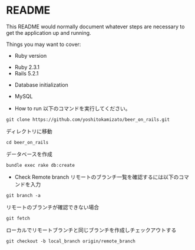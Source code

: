 # README

This README would normally document whatever steps are necessary to get the
application up and running.

Things you may want to cover:

* Ruby version
- Ruby 2.3.1
- Rails 5.2.1

* Database initialization
- MySQL

* How to run
以下のコマンドを実行してください。

```
git clone https://github.com/yoshitokamizato/beer_on_rails.git
```

ディレクトリに移動

```
cd beer_on_rails
```

データベースを作成

```
bundle exec rake db:create
```

* Check Remote branch
リモートのブランチ一覧を確認するには以下のコマンドを入力

```
git branch -a
```

リモートのブランチが確認できない場合

```
git fetch
```

ローカルでリモートブランチと同じブランチを作成しチェックアウトする

```
git checkout -b local_branch origin/remote_branch
```
